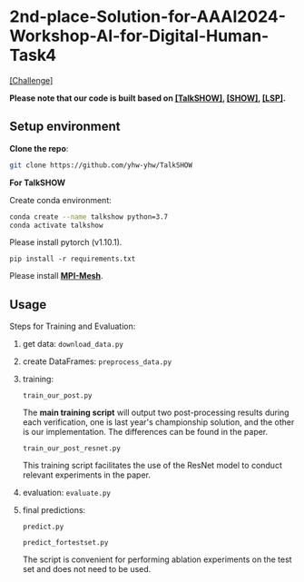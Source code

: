 # 2nd-place-Solution-for-AAAI2024-Workshop-AI-for-Digital-Human-Task4



[[Challenge]](https://digitalhumanworkshop.github.io/)

**Please note that our code is built based on [[TalkSHOW]](https://github.com/yhw-yhw/TalkSHOW), [[SHOW]](https://github.com/yhw-yhw/SHOW), [[LSP]](https://github.com/YuanxunLu/LiveSpeechPortraits).**

## Setup environment
**Clone the repo**:
  ```bash
  git clone https://github.com/yhw-yhw/TalkSHOW
  ```

**For TalkSHOW**

Create conda environment:
```bash
conda create --name talkshow python=3.7
conda activate talkshow
```
Please install pytorch (v1.10.1).

    pip install -r requirements.txt
    
Please install [**MPI-Mesh**](https://github.com/MPI-IS/mesh).

## Usage

Steps for Training and Evaluation:

1. get data: `download_data.py`
2. create DataFrames: `preprocess_data.py`
3. training:
   
   `train_our_post.py`
   
   The **main training script** will output two post-processing results during each verification, one is last year's championship solution, and the other is our implementation. The differences can be found in the paper.

   `train_our_post_resnet.py`

   This training script facilitates the use of the ResNet model to conduct relevant experiments in the paper.
   
5. evaluation: `evaluate.py`
   
7. final predictions:
   
    `predict.py`
   
   
   `predict_fortestset.py`
   
   
   The script is convenient for performing ablation experiments on the test set and does not need to be used.
